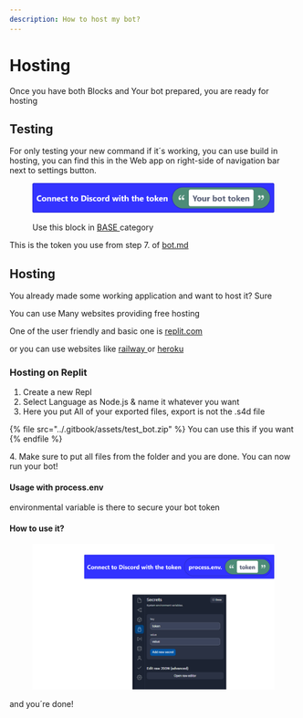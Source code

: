 ```yaml
---
description: How to host my bot?
---
```


# Hosting

Once you have both Blocks and Your bot prepared, you are ready for hosting

## Testing

For only testing your new command if it´s working, you can use build in hosting, you can find this in the Web app on right-side of navigation bar next to settings button.

<figure><img src="../.gitbook/assets/screenshot (39) (1).png" alt=""><figcaption><p>Use this block in <a href="../blocks/base.md">BASE </a>category</p></figcaption></figure>

This is the token you use from step 7. of [bot.md](bot.md "mention")

## Hosting

You already made some working application and want to host it? Sure

You can use Many websites providing free hosting

One of the user friendly and basic one is [replit.com](https://replit.com/)&#x20;

or you can use websites like [railway ](https://railway.app/)or [heroku](https://www.heroku.com/)



### Hosting on Replit

1. Create a new Repl
2. Select Language as Node.js & name it whatever you want
3. Here you put All of your exported files, export is not the .s4d file

{% file src="../.gitbook/assets/test_bot.zip" %}
You can use this if you want
{% endfile %}

4\. Make sure to put all files from the folder and you are done. You can now run your bot!

#### Usage with process.env

environmental variable is there to secure your bot token

#### How to use it?

&#x20;

<figure><img src="../.gitbook/assets/EEEEEEEEEEEEEEEE (1).png" alt=""><figcaption></figcaption></figure>

and you´re done!
